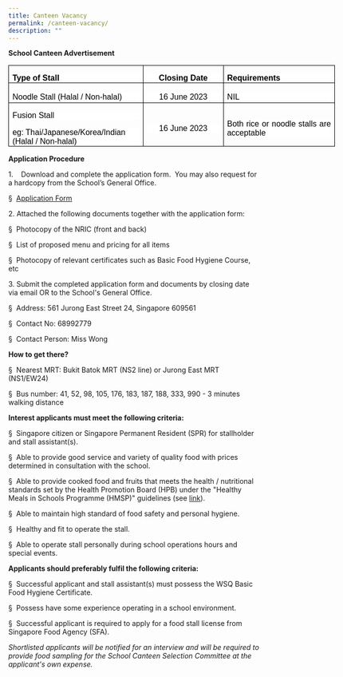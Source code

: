 ```yaml
---
title: Canteen Vacancy
permalink: /canteen-vacancy/
description: ""
---
```

**School Canteen Advertisement**

<table class="MsoNormalTable" border="1" cellspacing="0" cellpadding="0" width="655" style="width:491.4pt;border-collapse:collapse;border:none;mso-border-alt:solid windowtext .5pt;
 mso-yfti-tbllook:1184;mso-padding-alt:0in 5.4pt 0in 5.4pt;mso-border-insideh:
 .5pt solid windowtext;mso-border-insidev:.5pt solid windowtext"><tbody><tr style="mso-yfti-irow:0;mso-yfti-firstrow:yes"><td width="265" valign="top" style="width:198.9pt;border:solid windowtext 1.0pt;
  mso-border-alt:solid windowtext .5pt;padding:0in 5.4pt 0in 5.4pt"><p class="MsoNormal" style="margin-bottom:0in;text-align:justify;text-justify:
  inter-ideograph;line-height:normal;background:white"><b><span style="font-size:12.0pt;font-family:&quot;Arial&quot;,sans-serif;color:black;
  mso-color-alt:windowtext">Type of Stall</span></b><b><span style="font-size:
  12.0pt;font-family:&quot;Arial&quot;,sans-serif"></span></b></p></td><td width="162" style="width:121.5pt;border:solid windowtext 1.0pt;border-left:
  none;mso-border-left-alt:solid windowtext .5pt;mso-border-alt:solid windowtext .5pt;
  padding:0in 5.4pt 0in 5.4pt"><p class="MsoNormal" align="center" style="margin-bottom:0in;text-align:center;
  line-height:normal;background:white"><b><span style="font-size:12.0pt;
  font-family:&quot;Arial&quot;,sans-serif;color:black;mso-color-alt:windowtext">Closing Date</span></b><b><span style="font-size:12.0pt;font-family:&quot;Arial&quot;,sans-serif"></span></b></p></td><td width="228" valign="top" style="width:171.0pt;border:solid windowtext 1.0pt;
  border-left:none;mso-border-left-alt:solid windowtext .5pt;mso-border-alt:
  solid windowtext .5pt;padding:0in 5.4pt 0in 5.4pt"><p class="MsoNormal" style="margin-bottom:0in;text-align:justify;text-justify:
  inter-ideograph;line-height:normal;background:white"><b><span style="font-size:12.0pt;font-family:&quot;Arial&quot;,sans-serif;color:black;
  mso-color-alt:windowtext">Requirements</span></b><b><span style="font-size:
  12.0pt;font-family:&quot;Arial&quot;,sans-serif"></span></b></p></td></tr><tr style="mso-yfti-irow:1;height:29.65pt"><td width="265" style="width:198.9pt;border:solid windowtext 1.0pt;border-top:
  none;mso-border-top-alt:solid windowtext .5pt;mso-border-alt:solid windowtext .5pt;
  padding:0in 5.4pt 0in 5.4pt;height:29.65pt"><p class="MsoNormal" style="margin-bottom:0in;text-align:justify;text-justify:
  inter-ideograph;line-height:normal;background:white"><span style="font-size:
  12.0pt;font-family:&quot;Arial&quot;,sans-serif;color:black;mso-color-alt:windowtext">Noodle Stall (Halal / Non-halal)</span><span style="font-size:12.0pt;font-family:
  &quot;Arial&quot;,sans-serif"></span></p></td><td width="162" style="width:121.5pt;border-top:none;border-left:none;
  border-bottom:solid windowtext 1.0pt;border-right:solid windowtext 1.0pt;
  mso-border-top-alt:solid windowtext .5pt;mso-border-left-alt:solid windowtext .5pt;
  mso-border-alt:solid windowtext .5pt;padding:0in 5.4pt 0in 5.4pt;height:29.65pt"><p class="MsoNormal" align="center" style="margin-bottom:0in;text-align:center;
  line-height:normal;background:white"><span style="font-size:12.0pt;
  font-family:&quot;Arial&quot;,sans-serif;color:black;mso-color-alt:windowtext">16 June 2023</span><span style="font-size:12.0pt;font-family:&quot;Arial&quot;,sans-serif"></span></p></td><td width="228" style="width:171.0pt;border-top:none;border-left:none;
  border-bottom:solid windowtext 1.0pt;border-right:solid windowtext 1.0pt;
  mso-border-top-alt:solid windowtext .5pt;mso-border-left-alt:solid windowtext .5pt;
  mso-border-alt:solid windowtext .5pt;padding:0in 5.4pt 0in 5.4pt;height:29.65pt"><p class="MsoNormal" style="margin-bottom:0in;text-align:justify;text-justify:
  inter-ideograph;line-height:normal;background:white"><span style="font-size:
  12.0pt;font-family:&quot;Arial&quot;,sans-serif;color:black;mso-color-alt:windowtext">NIL</span><span style="font-size:12.0pt;font-family:&quot;Arial&quot;,sans-serif"></span></p></td></tr><tr style="mso-yfti-irow:2;mso-yfti-lastrow:yes;height:44.5pt"><td width="265" style="width:198.9pt;border:solid windowtext 1.0pt;border-top:
  none;mso-border-top-alt:solid windowtext .5pt;mso-border-alt:solid windowtext .5pt;
  padding:0in 5.4pt 0in 5.4pt;height:44.5pt"><p class="MsoNormal" style="margin-bottom:0in;text-align:justify;text-justify:
  inter-ideograph;line-height:normal;background:white"><span style="font-size:
  12.0pt;font-family:&quot;Arial&quot;,sans-serif;color:black;mso-color-alt:windowtext">Fusion Stall</span><span style="font-size:12.0pt;font-family:&quot;Arial&quot;,sans-serif"></span></p><p class="MsoNormal" style="margin-bottom:0in;line-height:normal;background:
  white"><span style="font-size:12.0pt;font-family:&quot;Arial&quot;,sans-serif;
  color:black;mso-color-alt:windowtext">eg: Thai/Japanese/Korea/Indian (Halal / Non-halal)</span><span style="font-size:12.0pt;font-family:&quot;Arial&quot;,sans-serif"></span></p></td><td width="162" style="width:121.5pt;border-top:none;border-left:none;
  border-bottom:solid windowtext 1.0pt;border-right:solid windowtext 1.0pt;
  mso-border-top-alt:solid windowtext .5pt;mso-border-left-alt:solid windowtext .5pt;
  mso-border-alt:solid windowtext .5pt;padding:0in 5.4pt 0in 5.4pt;height:44.5pt"><p class="MsoNormal" align="center" style="margin-bottom:0in;text-align:center;
  line-height:normal;background:white"><span style="font-size:12.0pt;
  font-family:&quot;Arial&quot;,sans-serif;color:black;mso-color-alt:windowtext">16 June 2023</span><span style="font-size:12.0pt;font-family:&quot;Arial&quot;,sans-serif"></span></p></td><td width="228" style="width:171.0pt;border-top:none;border-left:none;
  border-bottom:solid windowtext 1.0pt;border-right:solid windowtext 1.0pt;
  mso-border-top-alt:solid windowtext .5pt;mso-border-left-alt:solid windowtext .5pt;
  mso-border-alt:solid windowtext .5pt;padding:0in 5.4pt 0in 5.4pt;height:44.5pt"><p class="MsoNormal" style="margin-bottom:0in;text-align:justify;text-justify:
  inter-ideograph;line-height:normal;background:white"><span style="font-size:
  12.0pt;font-family:&quot;Arial&quot;,sans-serif;color:black;mso-color-alt:windowtext">Both rice or noodle stalls are acceptable</span><span style="font-size:12.0pt;
  font-family:&quot;Arial&quot;,sans-serif"></span></p></td></tr></tbody></table>

**Application Procedure**

1.&nbsp;&nbsp;&nbsp; Download and complete the application form. &nbsp;You may also request for a hardcopy from the School’s General Office.

§&nbsp; [Application Form](Canteen%20Stall%20Application%20Form.pdf)

2\. Attached the following documents together with the application form:

§&nbsp; Photocopy of the NRIC (front and back)

§&nbsp; List of proposed menu and pricing for all items

§&nbsp; Photocopy of relevant certificates such as Basic Food Hygiene Course, etc

3\. Submit the completed application form and documents by closing date via email OR to the School's General Office.

§&nbsp; Address: 561 Jurong East Street 24, Singapore 609561

§&nbsp; Contact No: 68992779

§&nbsp; Contact Person: Miss Wong

**How to get there?**

§&nbsp; Nearest MRT: Bukit Batok MRT (NS2 line) or Jurong East MRT (NS1/EW24)

§&nbsp; Bus number: 41, 52, 98, 105, 176, 183, 187, 188, 333, 990 - 3 minutes walking distance

**Interest applicants must meet the following criteria:**

§&nbsp; Singapore citizen or Singapore Permanent Resident (SPR) for stallholder and stall assistant(s).

§&nbsp; Able to provide good service and variety of quality food with prices determined in consultation with the school.

§&nbsp; Able to provide cooked food and fruits that meets the health / nutritional standards set by the Health Promotion Board (HPB) under the "Healthy Meals in Schools Programme (HMSP)" guidelines (see [link](https://www.hpb.gov.sg/schools/school-programmes/healthy-meals-in-schools-programme)).

§&nbsp; Able to maintain high standard of food safety and personal hygiene.

§&nbsp; Healthy and fit to operate the stall.

§&nbsp; Able to operate stall personally during school operations hours and special events.

**Applicants should preferably fulfil the following criteria:**

§&nbsp; Successful applicant and stall assistant(s) must possess the WSQ Basic Food Hygiene Certificate.

§&nbsp; Possess have some experience operating in a school environment.

§&nbsp; Successful applicant is required to apply for a food stall license from Singapore Food Agency (SFA).

_Shortlisted applicants will be notified for an interview and will be required to provide food sampling for the School Canteen Selection Committee at the applicant's own expense._